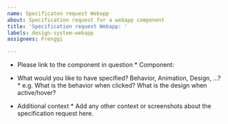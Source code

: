 ```yaml
---
name: Specificaton request Webapp
about: Specification request for a webapp component
title: 'Specification request Webapp: '
labels: design-system-webapp
assignees: Frenggi

---
```


* Please link to the component in question *
Component: 

* What would you like to have specified? Behavior, Animation, Design, ...? *
e.g. What is the behavior when clicked? What is the design when active/hover?

* Additional context *
Add any other context or screenshots about the specification request here.
